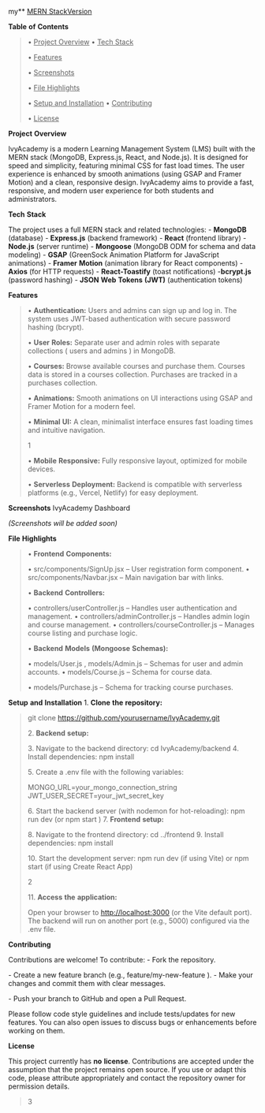 my** [MERN StackVersion](file:///home/api/assets/)

**Table** **of** **Contents**

> • <u>Project Overview</u> • <u>Tech Stack</u>
>
> • <u>Features</u>
>
> • <u>Screenshots</u>
>
> • <u>File Highlights</u>
>
> • <u>Setup and Installation</u> • <u>Contributing</u>
>
> • <u>License</u>

**Project** **Overview**

IvyAcademy is a modern Learning Management System (LMS) built with the
MERN stack (MongoDB, Express.js, React, and Node.js). It is designed for
speed and simplicity, featuring minimal CSS for fast load times. The
user experience is enhanced by smooth animations (using GSAP and Framer
Motion) and a clean, responsive design. IvyAcademy aims to provide a
fast, responsive, and modern user experience for both students and
administrators.

**Tech** **Stack**

The project uses a full MERN stack and related technologies: -
**MongoDB** (database) - **Express.js** (backend framework) - **React**
(frontend library) - **Node.js** (server runtime) - **Mongoose**
(MongoDB ODM for schema and data modeling) - **GSAP** (GreenSock
Animation Platform for JavaScript animations) - **Framer** **Motion**
(animation library for React components) - **Axios** (for HTTP
requests) - **React-Toastify** (toast notifications) -**bcrypt.js**
(password hashing) - **JSON** **Web** **Tokens** **(JWT)**
(authentication tokens)

**Features**

> • **Authentication:** Users and admins can sign up and log in. The
> system uses JWT-based authentication with secure password hashing
> (bcrypt).
>
> • **User** **Roles:** Separate user and admin roles with separate
> collections ( users and admins ) in MongoDB.
>
> • **Courses:** Browse available courses and purchase them. Courses
> data is stored in a courses collection. Purchases are tracked in a
> purchases collection.
>
> • **Animations:** Smooth animations on UI interactions using GSAP and
> Framer Motion for a modern feel.
>
> • **Minimal** **UI:** A clean, minimalist interface ensures fast
> loading times and intuitive navigation.
>
> 1
>
> • **Mobile** **Responsive:** Fully responsive layout, optimized for
> mobile devices.
>
> • **Serverless** **Deployment:** Backend is compatible with serverless
> platforms (e.g., Vercel, Netlify) for easy deployment.

**Screenshots** IvyAcademy Dashboard

*(Screenshots* *will* *be* *added* *soon)*

**File** **Highlights**

> • **Frontend** **Components:**
>
> • src/components/SignUp.jsx – User registration form component. •
> src/components/Navbar.jsx – Main navigation bar with links.
>
> • **Backend** **Controllers:**
>
> • controllers/userController.js – Handles user authentication and
> management. • controllers/adminController.js – Handles admin login and
> course management. • controllers/courseController.js – Manages course
> listing and purchase logic.
>
> • **Backend** **Models** **(Mongoose** **Schemas):**
>
> • models/User.js , models/Admin.js – Schemas for user and admin
> accounts. • models/Course.js – Schema for course data.
>
> • models/Purchase.js – Schema for tracking course purchases.

**Setup** **and** **Installation** 1. **Clone** **the** **repository:**

> git clone https://github.com/yourusername/IvyAcademy.git
>
> 2\. **Backend** **setup:**
>
> 3\. Navigate to the backend directory: cd IvyAcademy/backend 4.
> Install dependencies: npm install
>
> 5\. Create a .env file with the following variables:
>
> MONGO_URL=your_mongo_connection_string
> JWT_USER_SECRET=your_jwt_secret_key
>
> 6\. Start the backend server (with nodemon for hot-reloading): npm run
> dev (or npm start ) 7. **Frontend** **setup:**
>
> 8\. Navigate to the frontend directory: cd ../frontend 9. Install
> dependencies: npm install
>
> 10\. Start the development server: npm run dev (if using Vite) or npm
> start (if using Create React App)
>
> 2
>
> 11\. **Access** **the** **application:**
>
> Open your browser to
> [<u>http://localhost:3000</u>](http://localhost:3000) (or the Vite
> default port). The backend will run on another port (e.g., 5000)
> configured via the .env file.

**Contributing**

Contributions are welcome! To contribute: - Fork the repository.

\- Create a new feature branch (e.g., feature/my-new-feature ). - Make
your changes and commit them with clear messages.

\- Push your branch to GitHub and open a Pull Request.

Please follow code style guidelines and include tests/updates for new
features. You can also open issues to discuss bugs or enhancements
before working on them.

**License**

This project currently has **no** **license**. Contributions are
accepted under the assumption that the project remains open source. If
you use or adapt this code, please attribute appropriately and contact
the repository owner for permission details.

> 3
